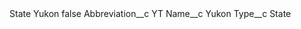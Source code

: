 <?xml version="1.0" encoding="UTF-8"?>
<CustomMetadata xmlns="http://soap.sforce.com/2006/04/metadata" xmlns:xsi="http://www.w3.org/2001/XMLSchema-instance" xmlns:xsd="http://www.w3.org/2001/XMLSchema">
    <label>State Yukon</label>
    <protected>false</protected>
    <values>
        <field>Abbreviation__c</field>
        <value xsi:type="xsd:string">YT</value>
    </values>
    <values>
        <field>Name__c</field>
        <value xsi:type="xsd:string">Yukon</value>
    </values>
    <values>
        <field>Type__c</field>
        <value xsi:type="xsd:string">State</value>
    </values>
</CustomMetadata>
